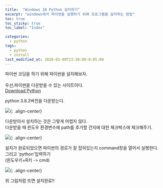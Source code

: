 ```yaml
---
title:  "Windows 10 Python 설치하기"
excerpt: "windows에서 파이썬을 실행하기 위해 프로그램을 설치하는 방법"
toc: true
toc_sticky: true
toc_label: "Index"

categories:
  - python
tags:
  - python
  - install
last_modified_at: 2020-03-09T23:30:00-0:05:00
---
```


파이썬 코딩을 하기 위해
파이썬을 설치해보자.<br/> 
<br/>
우선,파이썬을 다운받을 수 있는 사이트이다.<br/>
[Download Python](https://www.python.org/downloads/)

python 3.8.2버전을 다운받는다.

![](https://kimmy100b.github.io/assets/images/python/install/pinstall1.jpg){: .align-center}<br/>

다운받아서 설치하는 것은 그렇게 어렵지 않다.<br/> 
다운받을 때 윈도우 환경변수에 path를 추가할 건지에 대한 체크박스에 체크해주기.<br/>

![](https://kimmy100b.github.io/assets/images/python/install/pinstall2.jpg){: .align-center}<br/>

설치가 완료되었으면 파이썬의 경로가 잘 잡혀있는지 command창을 열어서 실행한다. 그리고 'python'입력하기<br/>
(윈도우키+R키 -> cmd)

![](https://kimmy100b.github.io/assets/images/python/install/pinstall3.JPG){: .align-center}<br/>

위 그림처럼 뜨면 설치완료!!